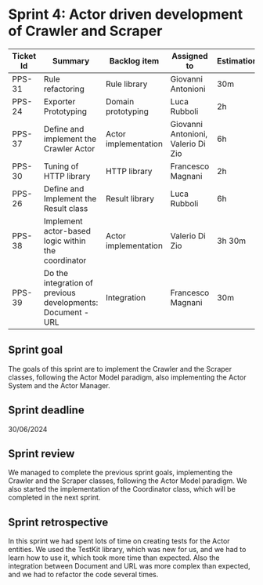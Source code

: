 # Sprint 4: Actor driven development of Crawler and Scraper

| Ticket Id | Summary                                                     | Backlog item         | Assigned to                                                         | Estimation | Actual | Type          |
|-----------|-------------------------------------------------------------|----------------------|---------------------------------------------------------------------|------------|--------|---------------|
| PPS-31    | Rule refactoring                                            | Rule library         | Giovanni Antonioni                                                  | 30m        | 30m    | Refactoring   |
| PPS-24    | Exporter Prototyping                                        | Domain prototyping   | Luca Rubboli                                                        | 2h         | 2h     | Design        |
| PPS-37    | Define and implement the Crawler Actor                      | Actor implementation | Giovanni Antonioni, Valerio Di Zio                                  | 6h         | 5h     | Design        |
| PPS-30    | Tuning of HTTP library                                      | HTTP library         | Francesco Magnani                                                   | 2h         | 2h     | Enhancement   |
| PPS-26    | Define and Implement the Result class                       | Result library       | Luca Rubboli                                                        | 6h         | 6h     | Design        |
| PPS-38    | Implement actor-based logic within the coordinator          | Actor implementation | Valerio Di Zio                                                      | 3h 30m     | 3h     | Dev           |
| PPS-39    | Do the integration of previous developments: Document - URL | Integration          | Francesco Magnani                                                   | 30m        | 1h     | Integration   |

## Sprint goal

The goals of this sprint are to implement the Crawler and the Scraper classes, following the Actor Model paradigm, also
implementing the Actor System and the Actor Manager.

## Sprint deadline

30/06/2024

## Sprint review

We managed to complete the previous sprint goals, implementing the Crawler and the Scraper classes, following the Actor Model paradigm. We also started the implementation of the Coordinator class, which will be completed in the next sprint.

## Sprint retrospective
In this sprint we had spent lots of time on creating tests for the Actor entities. We used the TestKit library, which was new for us, and we had to learn how to use it, which took more time than expected. Also the integration between Document and URL was more complex than expected, and we had to refactor the code several times.
